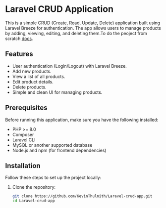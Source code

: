 # Laravel CRUD Application

This is a simple CRUD (Create, Read, Update, Delete) application built using Laravel Breeze for authentication. The app allows users to manage products by adding, viewing, editing, and deleting them.To do the peoject from scratch <a href="INSTALL.md"> docs</a>.

## Features

-   User authentication (Login/Logout) with Laravel Breeze.
-   Add new products.
-   View a list of all products.
-   Edit product details.
-   Delete products.
-   Simple and clean UI for managing products.

## Prerequisites

Before running this application, make sure you have the following installed:

-   PHP >= 8.0
-   Composer
-   Laravel CLI
-   MySQL or another supported database
-   Node.js and npm (for frontend dependencies)

## Installation

Follow these steps to set up the project locally:

1. Clone the repository:
    ```bash
    git clone https://github.com/KevinThulnith/Laravel-crud-app.git
    cd Laravel-crud-app
    ```
